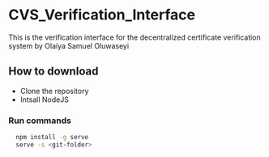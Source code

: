 # CVS_Verification_Interface
This is the verification interface for the decentralized certificate verification system by Olaiya Samuel Oluwaseyi

## How to download
- Clone the repository
- Intsall NodeJS

### Run commands
```bash
  npm install -g serve
  serve -s <git-folder>
```
